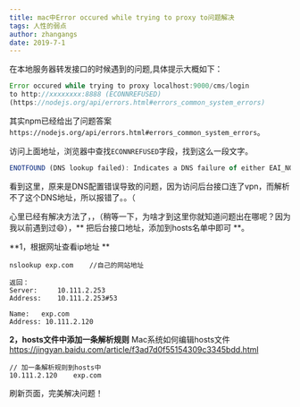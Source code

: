 ```yaml
---
title: mac中Error occured while trying to proxy to问题解决
tags: 人性的弱点
author: zhangangs
date: 2019-7-1
---
```

在本地服务器转发接口的时候遇到的问题,具体提示大概如下：

``` js
Error occured while trying to proxy localhost:9000/cms/login 
to http://xxxxxxxx:8888 (ECONNREFUSED) 
(https://nodejs.org/api/errors.html#errors_common_system_errors)
```

其实npm已经给出了问题答案`https://nodejs.org/api/errors.html#errors_common_system_errors`。

访问上面地址，浏览器中查找`ECONNREFUSED`字段，找到这么一段文字。

``` js
ENOTFOUND (DNS lookup failed): Indicates a DNS failure of either EAI_NODATA or EAI_NONAME. This is not a standard POSIX error.
```

看到这里，原来是DNS配置错误导致的问题，因为访问后台接口连了vpn，而解析不了这个DNS地址，所以报错了。。（

心里已经有解决方法了，，（稍等一下，为啥才到这里你就知道问题出在哪呢？因为我以前遇到过😄），** 把后台接口地址，添加到hosts名单中即可 **。

**1，根据网址查看ip地址 **
```
nslookup exp.com    //自己的网站地址

返回：
Server:		10.111.2.253
Address:	10.111.2.253#53

Name:	exp.com
Address: 10.111.2.120
```

**2，hosts文件中添加一条解析规则**
Mac系统如何编辑hosts文件
https://jingyan.baidu.com/article/f3ad7d0f55154309c3345bdd.html
```
// 加一条解析规则到hosts中
10.111.2.120    exp.com
```

刷新页面，完美解决问题！